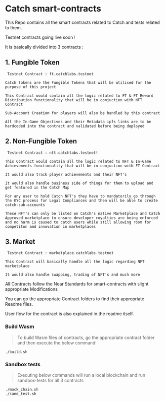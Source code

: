 # Catch smart-contracts

This Repo contains all the smart contracts related to Catch and tests related to them.

Testnet contracts going live soon !

It is basically divided into 3 contracts : 

## 1. Fungible Token
` Testnet Contract : ft.catchlabs.testnet`

```
Catch tokens are the Fungible Tokens that will be utilised for the purpose of this project

This Contract would contain all the logic related to FT & FT Reward Distribution functionality that will be in conjuction with NFT Contract

Sub-Account Creation for players will also be handled by this contract

All the In-Game Objectives and their Metadata ipfs links are to be hardcoded into the contract and validated before being deployed
```

## 2. Non-Fungible Token
` Testnet Contract : nft.catchlabs.testnet!`

```
This Contract would contain all the logic related to NFT & In-Game Achievements functionality that will be in conjuction with FT Contract

It would also track player achievements and their NFT's

It would also handle business side of things for them to upload and get featured in the Catch Map

For any user to hold Catch NFT's they have to mandatorily go through the KYC process for Legal Compliances and then will be able to create catch-sub-accounts

These NFT's can only be listed on Catch's native Marketplace and Catch Approved marketplace to ensure developer royalties are being enforced and no harm is caused to catch users while still allowing room for competiton and innovation in marketplaces

```

## 3. Market
` Testnet Contract : marketplace.catchlabs.testnet`

```
This Contract will basically handle all the logic regarding NFT marketplace

It would also handle swapping, trading of NFT's and much more
```

All Contracts follow the Near Standards for smart-contracts with slight appropriate Modifications

You can go the appropriate Contract folders to find their appropriate Readme files.

User flow for the contract is also explained in the readme itself.

### Build Wasm 

> To build Wasm files of contracts, go the appropriate contract folder and then execute the below command

```console
./build.sh
```

### Sandbox tests

> Executing below commands will run a local blockchain and run sandbox-tests for all 3 contracts

```console
./mock_chain.sh
./sand_test.sh
```

